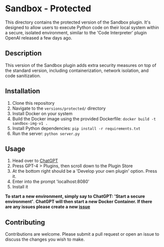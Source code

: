 # Sandbox - Protected

This directory contains the protected version of the Sandbox plugin. It's designed to allow users to execute Python code on their local system within a secure, isolated environment, similar to the 'Code Interpreter' plugin OpenAI released
a few days ago.

## Description

This version of the Sandbox plugin adds extra security measures on top of the standard version, including containerization, network isolation, and code sanitization.

## Installation

1. Clone this repository
2. Navigate to the `versions/protected/` directory
3. Install Docker on your system
4. Build the Docker image using the provided Dockerfile: `docker build -t sandbox-img-v1 .`
5. Install Python dependencies: `pip install -r requirements.txt`
6. Run the server: `python server.py`

## Usage

1. Head over to [ChatGPT](https://chat.openai.com)
2. Press GPT-4 > Plugins, then scroll down to the Plugin Store
3. At the bottom right should be a 'Develop your own plugin' option. Press it.
4. Enter into the prompt 'localhost:8080'
5. Install it

**To start a new environment, simply say to ChatGPT: 'Start a secure environment'**.
**ChatGPT will then start a new Docker Container. If there are any issues please create a new [issue](https://github.com/olxver/sandbox-plugin/issues)**


## Contributing

Contributions are welcome. Please submit a pull request or open an issue to discuss the changes you wish to make.



